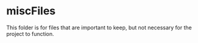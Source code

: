 # miscFiles
This folder is for files that are important to keep, but not necessary for the project to function.
